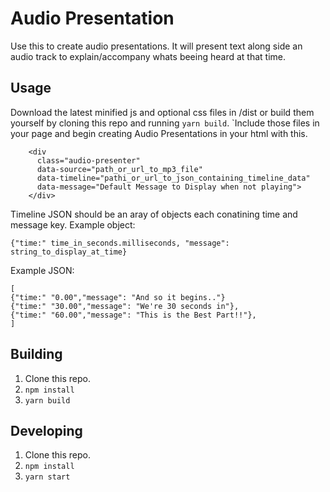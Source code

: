 # Audio Presentation

Use this to create audio presentations. 
It will present text along side an audio track to explain/accompany whats beeing heard at that time.

## Usage

Download the latest minified js and optional css files in /dist or build them yourself by cloning this repo and running `yarn build`.
`Include those files in your page and begin creating Audio Presentations in your html with this.

```
    <div
      class="audio-presenter"
      data-source="path_or_url_to_mp3_file"
      data-timeline="pathi_or_url_to_json_containing_timeline_data"
      data-message="Default Message to Display when not playing">
    </div>

```

Timeline JSON should be an aray of objects each conatining time and message key.
Example object:
```
{"time:" time_in_seconds.milliseconds, "message": string_to_display_at_time}
```

Example JSON:
```
[
{"time:" "0.00","message": "And so it begins.."}
{"time:" "30.00","message": "We're 30 seconds in"},
{"time:" "60.00","message": "This is the Best Part!!"},
]
```

## Building
1. Clone this repo.
2. `npm install`
3. `yarn build`

## Developing
1. Clone this repo.
2. `npm install`
3. `yarn start`
